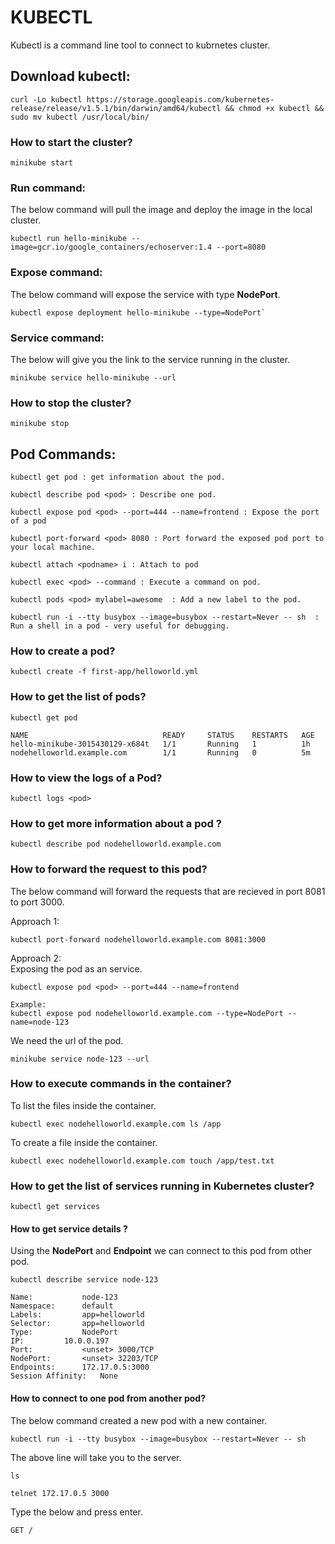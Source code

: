 # KUBECTL

Kubectl is a command line tool to connect to kubrnetes cluster.  

## Download kubectl:

```
curl -Lo kubectl https://storage.googleapis.com/kubernetes-release/release/v1.5.1/bin/darwin/amd64/kubectl && chmod +x kubectl && sudo mv kubectl /usr/local/bin/
```

### How to start the cluster?

```
minikube start
```

### Run command: 

The below command will pull the image and deploy the image in the local cluster.  

```
kubectl run hello-minikube --image=gcr.io/google_containers/echoserver:1.4 --port=8080
```

### Expose command: 

The below command will expose the service with type **NodePort**.  

```
kubectl expose deployment hello-minikube --type=NodePort`
```

### Service command:

The below will give you the link to the service running in the cluster.  

```
minikube service hello-minikube --url
```

### How to stop the cluster?

```
minikube stop
```

## Pod Commands:

```
kubectl get pod : get information about the pod.

kubectl describe pod <pod> : Describe one pod.

kubectl expose pod <pod> --port=444 --name=frontend : Expose the port of a pod

kubectl port-forward <pod> 8080 : Port forward the exposed pod port to your local machine.

kubectl attach <podname> i : Attach to pod

kubectl exec <pod> --command : Execute a command on pod.

kubectl pods <pod> mylabel=awesome  : Add a new label to the pod.

kubectl run -i --tty busybox --image=busybox --restart=Never -- sh  : Run a shell in a pod - very useful for debugging.
```

### How to create a pod?

```
kubectl create -f first-app/helloworld.yml
```

### How to get the list of pods?
```
kubectl get pod

NAME                              READY     STATUS    RESTARTS   AGE
hello-minikube-3015430129-x684t   1/1       Running   1          1h
nodehelloworld.example.com        1/1       Running   0          5m
```

### How to view the logs of a Pod?

```
kubectl logs <pod>
```

### How to get more information about a pod ?
```
kubectl describe pod nodehelloworld.example.com
```

### How to forward the request to this pod?

The below command will forward the requests that are recieved in port 8081 to port 3000.  

Approach 1:  
```
kubectl port-forward nodehelloworld.example.com 8081:3000
```

Approach 2:  
Exposing the pod as an service.  

```
kubectl expose pod <pod> --port=444 --name=frontend 

Example:
kubectl expose pod nodehelloworld.example.com --type=NodePort --name=node-123
```
We need the url of the pod.  

```
minikube service node-123 --url
```

### How to execute commands in the container?

To list the files inside the container.
```
kubectl exec nodehelloworld.example.com ls /app
```

To create a file inside the container.  

```
kubectl exec nodehelloworld.example.com touch /app/test.txt
```

### How to get the list of services running in Kubernetes cluster?

```
kubectl get services
```

#### How to get service details ?

Using the **NodePort** and **Endpoint** we can connect to this pod from other pod.  

```
kubectl describe service node-123

Name:			node-123
Namespace:		default
Labels:			app=helloworld
Selector:		app=helloworld
Type:			NodePort
IP:			10.0.0.197
Port:			<unset>	3000/TCP
NodePort:		<unset>	32203/TCP
Endpoints:		172.17.0.5:3000
Session Affinity:	None
```

#### How to connect to one pod from another pod?

The below command created a new pod with a new container.  

```
kubectl run -i --tty busybox --image=busybox --restart=Never -- sh
```
The above line will take you to the server.  
```
ls

telnet 172.17.0.5 3000
```

Type the below and press enter.  
```
GET /
```



